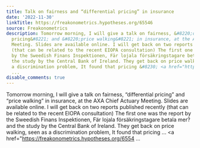 ```yaml
---
title: Talk on fairness and “differential pricing” in insurance
date: '2022-11-30'
linkTitle: https://freakonometrics.hypotheses.org/65546
source: Freakonometrics
description: Tomorrow morning, I will give a talk on fairness, &#8220;differential
  pricing&#8221; and &#8220;price walking&#8221; in insurance, at the AXA Chief Actuary
  Meeting. Slides are available online. I will get back on two reports published recently
  (that can be related to the recent EIOPA consultation) The first one was the report
  by the Sweedish Finans Inspektionen, Fär lojala försäkringstagare betala mer? and
  the study by the Central Bank of Ireland. They get back on price walking, seen as
  a discrimination problem, It found that pricing &#8230; <a href="https://freakonometrics.hypotheses.org/6554
  ...
disable_comments: true
---
```

Tomorrow morning, I will give a talk on fairness, &#8220;differential pricing&#8221; and &#8220;price walking&#8221; in insurance, at the AXA Chief Actuary Meeting. Slides are available online. I will get back on two reports published recently (that can be related to the recent EIOPA consultation) The first one was the report by the Sweedish Finans Inspektionen, Fär lojala försäkringstagare betala mer? and the study by the Central Bank of Ireland. They get back on price walking, seen as a discrimination problem, It found that pricing &#8230; <a href="https://freakonometrics.hypotheses.org/6554 ...